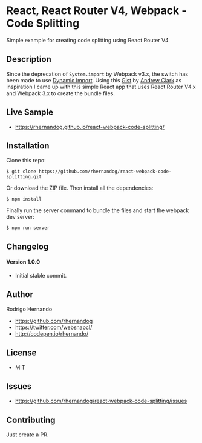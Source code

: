 # React, React Router V4, Webpack - Code Splitting
Simple example for creating code splitting using React Router V4
## Description
Since the deprecation of `System.import` by Webpack v3.x, the switch has been made to use [Dynamic Import](https://github.com/tc39/proposal-dynamic-import).
Using this [Gist](https://gist.github.com/acdlite/a68433004f9d6b4cbc83b5cc3990c194) by [Andrew Clark](https://github.com/acdlite) as inspiration I came up with this simple React app that uses React Router V4.x and Webpack 3.x to create the bundle files.
## Live Sample
- https://rhernandog.github.io/react-webpack-code-splitting/
## Installation
Clone this repo:
```
$ git clone https://github.com/rhernandog/react-webpack-code-splitting.git
```
Or download the ZIP file.
Then install all the dependencies:
```
$ npm install
```
Finally run the server command to bundle the files and start the webpack dev server:
```
$ npm run server
```
## Changelog
#### Version 1.0.0
- Initial stable commit.
## Author
Rodrigo Hernando
- https://github.com/rhernandog
- https://twitter.com/websnapcl/
- http://codepen.io/rhernando/
## License
- MIT
## Issues
- https://github.com/rhernandog/react-webpack-code-splitting/issues
## Contributing
Just create a PR.